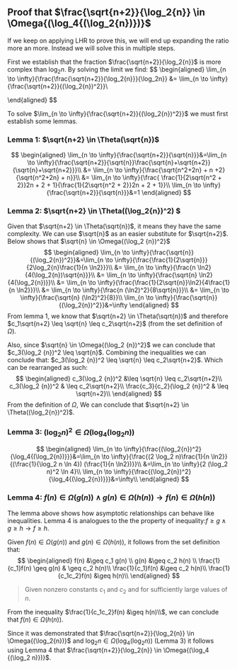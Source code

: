 ## Proof that $\frac{\sqrt{n+2}}{\log_2{n}} \in \Omega{(\log_4{(\log_2{n})})}$​

If we keep on applying LHR to prove this, we will end up expanding the  ratio more an more. Instead we will solve this in multiple steps.

First we establish that the fraction $\frac{\sqrt{n+2}}{\log_2{n}}$ is more complex than $\log_2{n}$. By solving the limit we find:
$$
\begin{aligned}
\lim_{n \to \infty}{\frac{\frac{\sqrt{n+2}}{\log_2{n}}}{\log_2n}} &= \lim_{n \to \infty}{\frac{\sqrt{n+2}}{(\log_2{n})^2}}\\

\end{aligned}
$$

To solve $\lim_{n \to \infty}{\frac{\sqrt{n+2}}{(\log_2{n})^2}}$ we must first establish some lemmas.

### Lemma 1: $\sqrt{n+2} \in \Theta(\sqrt{n})$

$$
\begin{aligned}
\lim_{n \to \infty}{\frac{\sqrt{n+2}}{\sqrt{n}}}&=\lim_{n \to \infty}{\frac{\sqrt{n+2}}{\sqrt{n}}\frac{\sqrt{n}+\sqrt{n+2}}{\sqrt{n}+\sqrt{n+2}}}\\
&= \lim_{n \to \infty}{\frac{\sqrt{n^2+2n} + n +2}{\sqrt{n^2+2n} + n}}\\
&= \lim_{n \to \infty}{\frac{
\frac{1}{2\sqrt{n^2 + 2}}2n + 2 + 1}{\frac{1}{2\sqrt{n^2 + 2}}2n + 2 + 1}}\\
\lim_{n \to \infty}{\frac{\sqrt{n+2}}{\sqrt{n}}}&=1
\end{aligned}
$$

### Lemma 2: $\sqrt{n+2} \in \Theta((\log_2{n})^2) $

Given that $\sqrt{n+2} \in \Theta(\sqrt{n})$, it means they have the same complexity. We can use $\sqrt{n}$ as an easier substitute for $\sqrt{n+2}$. Below shows that $\sqrt{n} \in \Omega{(\log_2 {n})^2}$
$$
\begin{aligned}
\lim_{n \to \infty}{\frac{\sqrt{n}}{(\log_2{n})^2}}&=\lim_{n \to \infty}{\frac{\frac{1}{2\sqrt{n}}}{2\log_2{n}\frac{1}{n \ln2}}}\\
&= \lim_{n \to \infty}{\frac{n \ln2}{4(\log_2{n})\sqrt{n}}}\\
&= \lim_{n \to \infty}{\frac{\sqrt{n} \ln2}{4(\log_2{n})}}\\
&= \lim_{n \to \infty}{\frac{\frac{1}{2\sqrt{n}}\ln2}{4\frac{1}{n \ln2}}}\\
&= \lim_{n \to \infty}{\frac{n (\ln2)^2}{8\sqrt{n}}}\\
&= \lim_{n \to \infty}{\frac{\sqrt{n} (\ln2)^2}{8}}\\
\lim_{n \to \infty}{\frac{\sqrt{n}}{(\log_2{n})^2}}&=\infty
\end{aligned}
$$
From lemma 1, we know that $\sqrt{n+2} \in \Theta(\sqrt{n})$ and therefore $c_1\sqrt{n+2} \leq \sqrt{n} \leq c_2\sqrt{n+2}$ (from the set definition of $\Omega$). 

Also, since $\sqrt{n} \in \Omega{(\log_2 {n})^2}$ we can conclude that $c_3(\log_2 {n})^2 \leq \sqrt{n}$. Combining the inequalities we can conclude that: $c_3(\log_2 {n})^2 \leq \sqrt{n} \leq c_2\sqrt{n+2}$. Which can be rearranged as such:
$$
\begin{aligned}
c_3(\log_2 {n})^2 &\leq \sqrt{n} \leq c_2\sqrt{n+2}\\
c_3(\log_2 {n})^2 & \leq c_2\sqrt{n+2}\\
\frac{c_3}{c_2}(\log_2 {n})^2 & \leq \sqrt{n+2}\\
\end{aligned}
$$
From the definition of $\Omega$, We can conclude that $\sqrt{n+2} \in \Theta((\log_2{n})^2)$.

### Lemma 3: $(\log_2 n)^2 \in \Omega(\log_4 {(\log_2 n)})$

$$
\begin{aligned}
\lim_{n \to \infty}{\frac{(\log_2{n})^2}{\log_4{(\log_2{n})}}}&=\lim_{n \to \infty}{\frac{(2 \log_2 n)\frac{1}{n \ln2}}{(\frac{1}{\log_2 n \ln 4}) (\frac{1}{n \ln2})}}\\
&=\lim_{n \to \infty}{2 (\log_2 n)^2 \ln 4}\\
\lim_{n \to \infty}{\frac{(\log_2{n})^2}{\log_4{(\log_2{n})}}}&=\infty\\
\end{aligned}
$$

### Lemma 4: $f(n) \in \Omega(g(n)) \land g(n) \in \Omega(h(n)) \to f(n) \in \Omega(h(n))$​

The lemma above shows how asymptotic relationships can behave like inequalities. Lemma 4 is analogues to the the property of inequality:$f \geq g \land g \geq h \to f \geq h$. 

Given $f(n) \in \Omega(g(n))$ and $g(n) \in \Omega(h(n))$, it follows from the set definition that:
$$
\begin{aligned}
f(n) &\geq c_1 g(n) \\
g(n) &\geq c_2 h(n) \\
\frac{1}{c_1}f(n) \geq g(n) & \geq c_2 h(n)\\
\frac{1}{c_1}f(n) &\geq c_2 h(n)\\
\frac{1}{c_1c_2}f(n) &\geq h(n)\\
\end{aligned}
$$

> Given nonzero constants $c_1$ and $c_2$ and for sufficiently large values of $n$.

From the inequality $\frac{1}{c_1c_2}f(n) &\geq h(n)\\$, we can conclude that $f(n) \in \Omega(h(n))$.

Since it was demonstrated that $\frac{\sqrt{n+2}}{\log_2{n}} \in \Omega{(\log_2{n})}$ and $\log_2 n \in \Omega(\log_4 {(\log_2 n)})$ (Lemma 3) it follows using Lemma 4 that $\frac{\sqrt{n+2}}{\log_2{n}} \in \Omega{(\log_4 {(\log_2 n)})}$.